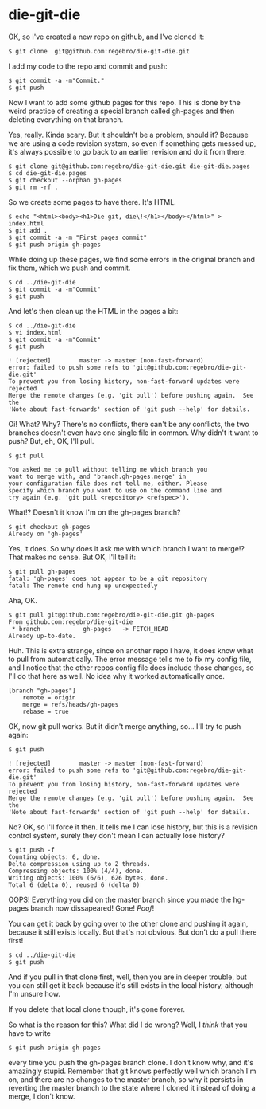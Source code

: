 die-git-die
===========

OK, so I've created a new repo on github, and I've cloned it:

    $ git clone  git@github.com:regebro/die-git-die.git

I add my code to the repo and commit and push:

    $ git commit -a -m"Commit."
    $ git push

Now I want to add some github pages for this repo. This
is done by the weird practice of creating a special branch
called gh-pages and then deleting everything on that branch.

Yes, really. Kinda scary. But it shouldn't be a problem,
should it? Because we are using a code revision system,
so even if something gets messed up, it's always possible
to go back to an earlier revision and do it from there.

    $ git clone git@github.com:regebro/die-git-die.git die-git-die.pages
    $ cd die-git-die.pages
    $ git checkout --orphan gh-pages
    $ git rm -rf .

So we create some pages to have there. It's HTML.

    $ echo "<html><body><h1>Die git, die\!</h1></body></html>" > index.html
    $ git add .
    $ git commit -a -m "First pages commit"
    $ git push origin gh-pages

While doing up these pages, we find some errors in the original branch 
and fix them, which we push and commit.

    $ cd ../die-git-die
    $ git commit -a -m"Commit"
    $ git push 

And let's then clean up the HTML in the pages a bit:

    $ cd ../die-git-die
    $ vi index.html
    $ git commit -a -m"Commit"
    $ git push 

    ! [rejected]        master -> master (non-fast-forward)
    error: failed to push some refs to 'git@github.com:regebro/die-git-die.git'
    To prevent you from losing history, non-fast-forward updates were rejected
    Merge the remote changes (e.g. 'git pull') before pushing again.  See the
    'Note about fast-forwards' section of 'git push --help' for details.

Oi! What? Why? There's no conflicts, there can't be any conflicts,
the two branches doesn't even have one single file in common. Why didn't it 
want to push? But, eh, OK, I'll pull.

    $ git pull

    You asked me to pull without telling me which branch you
    want to merge with, and 'branch.gh-pages.merge' in
    your configuration file does not tell me, either. Please
    specify which branch you want to use on the command line and
    try again (e.g. 'git pull <repository> <refspec>').

What!? Doesn't it know I'm on the gh-pages branch?

    $ git checkout gh-pages
    Already on 'gh-pages'

Yes, it does. So why does it ask me with which branch I want to merge!?
That makes no sense. But OK, I'll tell it:

    $ git pull gh-pages
    fatal: 'gh-pages' does not appear to be a git repository
    fatal: The remote end hung up unexpectedly

Aha, OK. 

    $ git pull git@github.com:regebro/die-git-die.git gh-pages
    From github.com:regebro/die-git-die
     * branch            gh-pages   -> FETCH_HEAD
    Already up-to-date.

Huh. This is extra strange, since on another repo I have, it does 
know what to pull from automatically. The error message tells me to
fix my config file, and I notice that the other repos config file
does include those changes, so I'll do that here as well. No idea why
it worked automatically once.

    [branch "gh-pages"]
    	remote = origin
    	merge = refs/heads/gh-pages
    	rebase = true

OK, now git pull works. But it didn't merge anything, so... I'll try to push again:

    $ git push 

    ! [rejected]        master -> master (non-fast-forward)
    error: failed to push some refs to 'git@github.com:regebro/die-git-die.git'
    To prevent you from losing history, non-fast-forward updates were rejected
    Merge the remote changes (e.g. 'git pull') before pushing again.  See the
    'Note about fast-forwards' section of 'git push --help' for details.

No? OK, so I'll force it then. It tells me I can lose history, but this is 
a revision control system, surely they don't mean I can actually lose history?

    $ git push -f
    Counting objects: 6, done.
    Delta compression using up to 2 threads.
    Compressing objects: 100% (4/4), done.
    Writing objects: 100% (6/6), 626 bytes, done.
    Total 6 (delta 0), reused 6 (delta 0)

OOPS! Everything you did on the master branch since you made the hg-pages branch now dissapeared!
Gone! *Poof*!

You can get it back by going over to the other clone and pushing it again, because it
still exists locally. But that's not obvious. But don't do a pull there first!

    $ cd ../die-git-die
    $ git push

And if you pull in that clone first, well, then you are in deeper trouble, 
but you can still get it back because it's still exists
in the local history, although I'm unsure how.

If you delete that local clone though, it's gone forever.


So what is the reason for this? What did I do wrong? Well, I *think* that you have to write

    $ git push origin gh-pages

every time you push the gh-pages branch clone. I don't know why, and it's amazingly stupid.
Remember that git knows perfectly well which branch I'm on, and there are no changes to
the master branch, so why it persists in reverting the master branch to the state where
I cloned it instead of doing a merge, I don't know.

